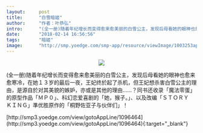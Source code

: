 ```yaml
---
layout:     post
title:      "白雪暗姬"
author:     "作者：叶恭弘"
intro:      "(全一册)随着年纪增长而变得愈来愈美丽的白雪公主，发现后母看她的眼神也愈来愈寒冷，在她１３岁的最后一夜，王妃终於起了杀机，但王妃想杀害白雪公主的理由，是源自於对其美貌的嫉妒，亦或是其他的理由……？同书还收录「魔法零蛋」的原型作品「ＭＰ０」、科幻恋爱喜剧的「她，猴子。」、以及改编「ＳＴＯＲＹ　ＫＩＮＧ」準优胜原作的「桐野佐亚子与伙伴们」！"
date:       "2018-02-14 16:56:56"
tags:       "暗姬"
image:      "http://smp.yoedge.com/smp-app/resource/viewImage/1003253appline.png"
---
```

<div style="text-align: center">
<p><img src="http://smp.yoedge.com/smp-app/resource/viewImage/1003253appline.png"/></p>
</div>
<p class="post-meta">
<span>(全一册)随着年纪增长而变得愈来愈美丽的白雪公主，发现后母看她的眼神也愈来愈寒冷，在她１３岁的最后一夜，王妃终於起了杀机，但王妃想杀害白雪公主的理由，是源自於对其美貌的嫉妒，亦或是其他的理由……？同书还收录「魔法零蛋」的原型作品「ＭＰ０」、科幻恋爱喜剧的「她，猴子。」、以及改编「ＳＴＯＲＹ　ＫＩＮＧ」準优胜原作的「桐野佐亚子与伙伴们」！</span>
</p>
[http://smp3.yoedge.com/view/gotoAppLine/1096464](http://smp3.yoedge.com/view/gotoAppLine/1096464){:target="_blank"}


